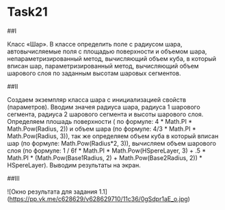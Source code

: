 # Task21

##I

Класс «Шар». В классе определить поле с радиусом шара, автовычисляемые поля 
с площадью поверхности и объемом шара, непараметризированный метод, вычисляющий объем куба, в который вписан шар, параметризированный метод, вычисляющий объем шарового слоя по заданным высотам шаровых сегментов. 

##II

Создаем экземпляр класса шара с инициализацией свойств (параметров). Вводим значея радиуса шара, радиуса 1 шарового сегмента, радиуса 2 шарового сегмента и высоты шарового слоя. Определяем плошадь поверхности ( по формуле: 4 * Math.PI * Math.Pow(Radius, 2)) и объем шара (по формуле: 4/3 * Math.PI * Math.Pow(Radius, 3)), так же определяем объем куба в который вписан шар (по формуле: Math.Pow(Radius*2, 3)), вычисляем объем шарового слоя (по формуле: 1 / 6f * Math.PI * Math.Pow(HSpereLayer, 3) + .5 * Math.PI * (Math.Pow(Base1Radius, 2) + Math.Pow(Base2Radius, 2)) * HSpereLayer). Выводим результаты на экран.

##III

![Окно результата для задания 1.1]
(https://pp.vk.me/c628629/v628629710/11c36/0gSdpr1aE_o.jpg)
